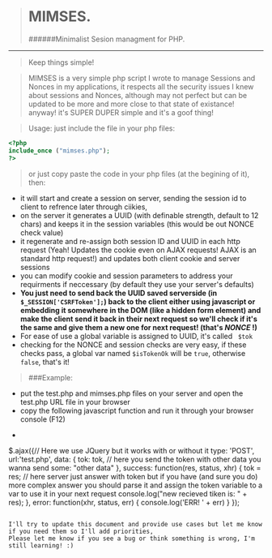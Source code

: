 > MIMSES.
> ======
> ######Minimalist Sesion managment for PHP.
***
> Keep things simple!

> MIMSES is a very simple php script I wrote to manage Sessions and Nonces in my applications, it respects all the security issues I knew about sessions and Nonces, although may not perfect but can be updated to be more and more close to that state of existance! anyway! it's SUPER DUPER simple and it's a goof thing!


>Usage:
>just include the file in your php files:
>
```php
<?php
include_once ("mimses.php");
?>
```
> or just copy paste the code in your php files (at the begining of it), then:
- it will start and create a session on server, sending the session id to client to refrence later through ciikies,
- on the server it generates a UUID (with definable strength, default to 12 chars) and keeps it in the session variables (this would be out NONCE check value)
- it regenerate and re-assign both session ID and UUID in each http request (Yeah! Updates the cookie even on AJAX requests! AJAX is an standard http request!) and updates both client cookie and server sessions
- you can modify cookie and session parameters to address your requirments if neccessary (by default they use your server's defaults)
- **You just need to send back the UUID saved serverside (in `$_SESSION['CSRFToken'];`) back to the client either using javascript or embedding it somewhere in the DOM (like a hidden form element) and make the client send it back in their next request so we'll check if it's the same and give them a new one for next request! (that's *NONCE* !)**
- For ease of use a global variable is assigned to UUID, it's called ` $tok`
- checking for the NONCE and session checks are very easy, if these checks pass, a global var named `$isTokenOk` will be `true`, otherwise `false`, that's it!

>###Example:
- put the test.php and mimses.php files on your server and open the test.php URL file in your browser
- copy the following javascript function and run it through your browser console (F12)
 - ```javascript
$.ajax({// Here we use JQuery but it works with or without it
type: 'POST',
url:'test.php',
data: {
tok: tok, // here you send the token with other data you wanna send
some: "other data"
},
success: function(res, status, xhr) {
tok = res; // here server just answer with token but if you have (and sure you do) more complex answer you should parse it and assign the token variable to a var to use it in your next request
console.log("new recieved tiken is: " + res);
},
error: function(xhr, status, err) {
console.log('ERR! ' + err)
}
});
```

I'll try to update this document and provide use cases but let me know if you need them so I'll add priorities,
Please let me know if you see a bug or think something is wrong, I'm still learning! :)
